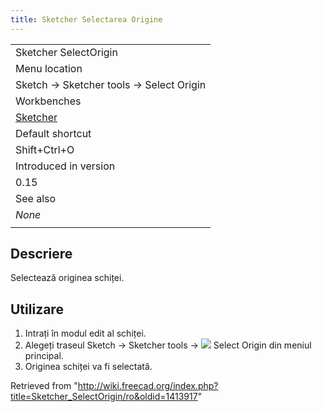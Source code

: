 ```yaml
---
title: Sketcher Selectarea Origine
---
```

|  |
| --- |
| Sketcher SelectOrigin |
| Menu location |
| Sketch → Sketcher tools → Select Origin |
| Workbenches |
| [Sketcher](/Sketcher_Workbench "Sketcher Workbench") |
| Default shortcut |
| Shift+Ctrl+O |
| Introduced in version |
| 0.15 |
| See also |
| *None* |
|  |

## Descriere

Selectează originea schiței.

## Utilizare

1. Intrați în modul edit al schiței.
2. Alegeți traseul  Sketch →  Sketcher tools → ![](/images/Sketcher_SelectOrigin.png) Select Origin din meniul principal.
3. Originea schiței va fi selectată.

Retrieved from "<http://wiki.freecad.org/index.php?title=Sketcher_SelectOrigin/ro&oldid=1413917>"